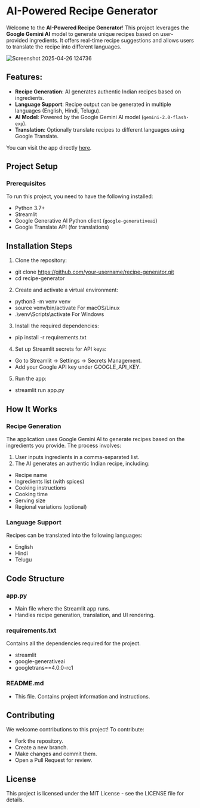 # AI-Powered Recipe Generator
Welcome to the **AI-Powered Recipe Generator**! This project leverages the **Google Gemini AI** model to generate unique recipes based on user-provided ingredients. It offers real-time recipe suggestions and allows users to translate the recipe into different languages.

![Screenshot 2025-04-26 124736](https://github.com/user-attachments/assets/eb6dc807-0090-4b71-b848-1af0f383a379)


## Features:
- **Recipe Generation**: AI generates authentic Indian recipes based on ingredients.
- **Language Support**: Recipe output can be generated in multiple languages (English, Hindi, Telugu).
- **AI Model**: Powered by the Google Gemini AI model (`gemini-2.0-flash-exp`).
- **Translation**: Optionally translate recipes to different languages using Google Translate.

You can visit the app directly [here](https://himanshu-recipe-generator.streamlit.app/).

## Project Setup

### Prerequisites
To run this project, you need to have the following installed:
- Python 3.7+
- Streamlit
- Google Generative AI Python client (`google-generativeai`)
- Google Translate API (for translations)
   
## Installation Steps
1. Clone the repository:
   
- git clone https://github.com/your-username/recipe-generator.git
- cd recipe-generator

2. Create and activate a virtual environment:

- python3 -m venv venv
- source venv/bin/activate  For macOS/Linux
- .\venv\Scripts\activate   For Windows

3. Install the required dependencies:

- pip install -r requirements.txt

4. Set up Streamlit secrets for API keys:

- Go to Streamlit → Settings → Secrets Management.
- Add your Google API key under GOOGLE_API_KEY.

5. Run the app:
   
- streamlit run app.py

## How It Works
### Recipe Generation

The application uses Google Gemini AI to generate recipes based on the ingredients you provide. The process involves:

1. User inputs ingredients in a comma-separated list.
2. The AI generates an authentic Indian recipe, including:
- Recipe name
- Ingredients list (with spices)
- Cooking instructions
- Cooking time
- Serving size
- Regional variations (optional)
  
### Language Support
Recipes can be translated into the following languages:
- English
- Hindi
- Telugu

## Code Structure
### app.py
- Main file where the Streamlit app runs.
- Handles recipe generation, translation, and UI rendering.
### requirements.txt
Contains all the dependencies required for the project.
- streamlit
- google-generativeai
- googletrans==4.0.0-rc1
### README.md
- This file. Contains project information and instructions.

## Contributing
We welcome contributions to this project! To contribute:

- Fork the repository.
- Create a new branch.
- Make changes and commit them.
- Open a Pull Request for review.
  
## License
This project is licensed under the MIT License - see the LICENSE file for details.


